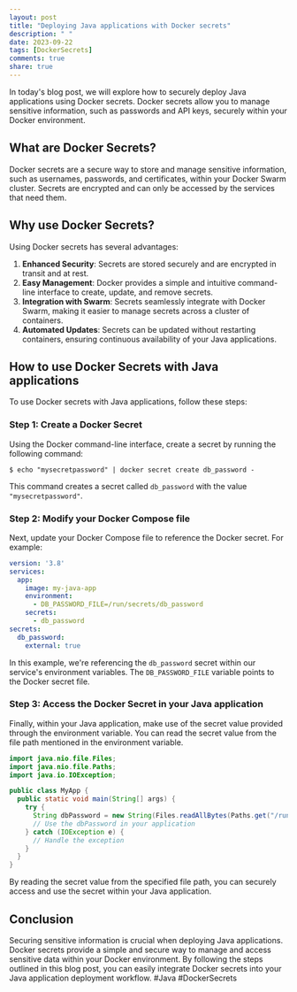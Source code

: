 ```yaml
---
layout: post
title: "Deploying Java applications with Docker secrets"
description: " "
date: 2023-09-22
tags: [DockerSecrets]
comments: true
share: true
---
```


In today's blog post, we will explore how to securely deploy Java applications using Docker secrets. Docker secrets allow you to manage sensitive information, such as passwords and API keys, securely within your Docker environment.

## What are Docker Secrets?

Docker secrets are a secure way to store and manage sensitive information, such as usernames, passwords, and certificates, within your Docker Swarm cluster. Secrets are encrypted and can only be accessed by the services that need them.

## Why use Docker Secrets?

Using Docker secrets has several advantages:

1. **Enhanced Security**: Secrets are stored securely and are encrypted in transit and at rest.
2. **Easy Management**: Docker provides a simple and intuitive command-line interface to create, update, and remove secrets.
3. **Integration with Swarm**: Secrets seamlessly integrate with Docker Swarm, making it easier to manage secrets across a cluster of containers.
4. **Automated Updates**: Secrets can be updated without restarting containers, ensuring continuous availability of your Java applications.

## How to use Docker Secrets with Java applications

To use Docker secrets with Java applications, follow these steps:

### Step 1: Create a Docker Secret

Using the Docker command-line interface, create a secret by running the following command:

```shell
$ echo "mysecretpassword" | docker secret create db_password -
```

This command creates a secret called `db_password` with the value `"mysecretpassword"`.

### Step 2: Modify your Docker Compose file

Next, update your Docker Compose file to reference the Docker secret. For example:

```yaml
version: '3.8'
services:
  app:
    image: my-java-app
    environment:
      - DB_PASSWORD_FILE=/run/secrets/db_password
    secrets:
      - db_password
secrets:
  db_password:
    external: true
```

In this example, we're referencing the `db_password` secret within our service's environment variables. The `DB_PASSWORD_FILE` variable points to the Docker secret file.

### Step 3: Access the Docker Secret in your Java application

Finally, within your Java application, make use of the secret value provided through the environment variable. You can read the secret value from the file path mentioned in the environment variable.

```java
import java.nio.file.Files;
import java.nio.file.Paths;
import java.io.IOException;

public class MyApp {
  public static void main(String[] args) {
    try {
      String dbPassword = new String(Files.readAllBytes(Paths.get("/run/secrets/db_password")));
      // Use the dbPassword in your application
    } catch (IOException e) {
      // Handle the exception
    }
  }
}
```

By reading the secret value from the specified file path, you can securely access and use the secret within your Java application.

## Conclusion

Securing sensitive information is crucial when deploying Java applications. Docker secrets provide a simple and secure way to manage and access sensitive data within your Docker environment. By following the steps outlined in this blog post, you can easily integrate Docker secrets into your Java application deployment workflow. #Java #DockerSecrets